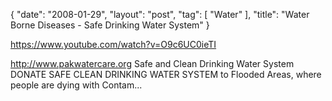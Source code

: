{
   "date": "2008-01-29",
   "layout": "post",
   "tag": [
      "Water"
   ],
   "title": "Water Borne Diseases - Safe Drinking Water System"
}

https://www.youtube.com/watch?v=O9c6UC0ieTI  

http://www.pakwatercare.org Safe and Clean Drinking Water System DONATE SAFE CLEAN DRINKING WATER SYSTEM to Flooded Areas, where people are dying with Contam...